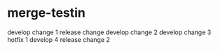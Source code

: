 # merge-testin
develop change 1
release change
develop change 2
develop change 3
hotfix 1
develop 4
release change 2
